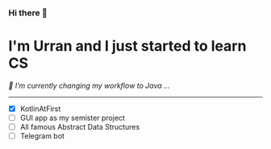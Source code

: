 ### Hi there 👋
# I'm Urran and I just started to learn CS
*🔭 I’m currently changing my workflow to Java ...*
___
- [x] KotlinAtFirst
- [ ] GUI app as my semister project
- [ ] All famous Abstract Data Structures
- [ ] Telegram bot

<!--
**UrranQx/UrranQx** is a ✨ _special_ ✨ repository because its `README.md` (this file) appears on your GitHub profile.

Here are some ideas to get you started:

- 🔭 I’m currently working on ...
- 🌱 I’m currently learning ...
- 👯 I’m looking to collaborate on ...
- 🤔 I’m looking for help with ...
- 💬 Ask me about ...
- 📫 How to reach me: ...
- 😄 Pronouns: ...
- ⚡ Fun fact: ...
-->
